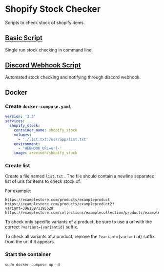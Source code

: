 # Shopify Stock Checker

Scripts to check stock of shopify items.

## [Basic Script](basic_script.md)

Single run stock checking in command line. 

## [Discord Webhook Script](discord_webhook_script.md)

Automated stock checking and notifying through discord webhook.

## Docker 


### Create `docker-compose.yaml`

```yaml
version: '3.3'
services:
  shopify_stock:
    container_name: shopify_stock
    volumes:
      - './list.txt:/usr/app/list.txt'
    environment:
      - 'WEBHOOK_URL=url-'
    image: arevindh/shopify_stock
```

### Create list

Create a file named `list.txt` .  The file should contain a newline separated list of urls for items to check stock of. 

For example: 
```
https://examplestore.com/products/exampleproduct
https://examplestore.com/products/exampleproduct2?variant=39615971195628
https://examplestore.com/collections/examplecollection/products/exampleproduct3
```

To check only specific variants of a product, be sure to use a url with the correct `?variant={variantid}` suffix. 

To check all variants of a product, remove the `?variant={variantid}` suffix from the url if it appears.

### Start the container

`sudo docker-compose up -d`